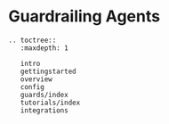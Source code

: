 
# Guardrailing Agents


```{eval-rst}
.. toctree::
   :maxdepth: 1

   intro
   gettingstarted
   overview
   config
   guards/index
   tutorials/index
   integrations
```